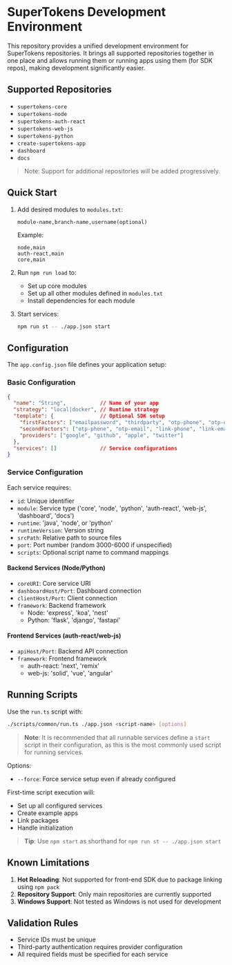 # SuperTokens Development Environment

This repository provides a unified development environment for SuperTokens repositories. It brings all supported repositories together in one place and allows running them or running apps using them (for SDK repos), making development significantly easier.

## Supported Repositories

- `supertokens-core`
- `supertokens-node`
- `supertokens-auth-react`
- `supertokens-web-js`
- `supertokens-python`
- `create-supertokens-app`
- `dashboard`
- `docs`

> Note: Support for additional repositories will be added progressively.

## Quick Start

1. Add desired modules to `modules.txt`:
   ```
   module-name,branch-name,username(optional)
   ```
   Example:
   ```
   node,main
   auth-react,main
   core,main
   ```

2. Run `npm run load` to:
   - Set up core modules
   - Set up all other modules defined in `modules.txt`
   - Install dependencies for each module

3. Start services:
   ```bash
   npm run st -- ./app.json start
   ```

## Configuration

The `app.config.json` file defines your application setup:

### Basic Configuration
```json
{
  "name": "String",           // Name of your app
  "strategy": "local|docker", // Runtime strategy
  "template": {               // Optional SDK setup
    "firstFactors": ["emailpassword", "thirdparty", "otp-phone", "otp-email", "link-phone", "link-email"],
    "secondFactors": ["otp-phone", "otp-email", "link-phone", "link-email", "totp"],
    "providers": ["google", "github", "apple", "twitter"]
  },
  "services": []              // Service configurations
}
```

### Service Configuration

Each service requires:
- `id`: Unique identifier
- `module`: Service type ('core', 'node', 'python', 'auth-react', 'web-js', 'dashboard', 'docs')
- `runtime`: 'java', 'node', or 'python'
- `runtimeVersion`: Version string
- `srcPath`: Relative path to source files
- `port`: Port number (random 3000-6000 if unspecified)
- `scripts`: Optional script name to command mappings

#### Backend Services (Node/Python)
- `coreURI`: Core service URI
- `dashboardHost/Port`: Dashboard connection
- `clientHost/Port`: Client connection
- `framework`: Backend framework
  - Node: 'express', 'koa', 'nest'
  - Python: 'flask', 'django', 'fastapi'

#### Frontend Services (auth-react/web-js)
- `apiHost/Port`: Backend API connection
- `framework`: Frontend framework
  - auth-react: 'next', 'remix'
  - web-js: 'solid', 'vue', 'angular'

## Running Scripts

Use the `run.ts` script with:
```bash
./scripts/common/run.ts ./app.json <script-name> [options]
```

> **Note**: It is recommended that all runnable services define a `start` script in their configuration, as this is the most commonly used script for running services.
> 
Options:
- `--force`: Force service setup even if already configured

First-time script execution will:
- Set up all configured services
- Create example apps
- Link packages
- Handle initialization

> **Tip**: Use `npm start` as shorthand for `npm run st -- ./app.json start`

## Known Limitations

1. **Hot Reloading**: Not supported for front-end SDK due to package linking using `npm pack`
2. **Repository Support**: Only main repositories are currently supported
3. **Windows Support**: Not tested as Windows is not used for development

## Validation Rules

- Service IDs must be unique
- Third-party authentication requires provider configuration
- All required fields must be specified for each service